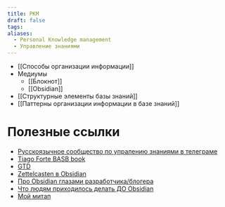 ```yaml
---
title: PKM
draft: false
tags: 
aliases:
  - Personal Knowledge management
  - Управление знаниями
---
```

- [[Способы организации информации]]
- Медиумы
	- [[Блокнот]]
	- [[Obsidian]]
- [[Структурные элементы базы знаний]]
- [[Паттерны организации информации в базе знаний]]
# Полезные ссылки
- [Русскоязычное сообщество по упралению знаниями в телеграме](https://t.me/Zettelkasten_ru)
- [Tiago Forte BASB book](https://www.buildingasecondbrain.com/book)
- [GTD](https://gettingthingsdone.com/what-is-gtd/)
- [Zettelcasten в Obsidian](https://youtu.be/PiS3pRRj994?si=9PviHEh7UpK1BpWy)
- [Про Obsidian глазами разработчика/блогера](https://youtu.be/unvwJRgX2bs?si=nB49xX17mAb611uE)
- [Что людям приходилось делать ДО Obsidian](https://youtu.be/q4Ftg63diDs?si=5E4lwPKbePqEcQKo)
- [Мой митап](https://youtu.be/sdgjbPIgvRQ)